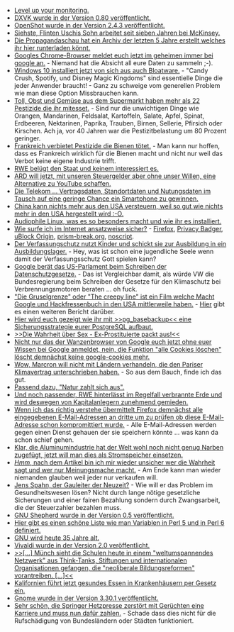 * [Level up your monitoring.](https://ftp.fau.de/cdn.media.ccc.de/events/datenspuren/2018/h264-hd/DS2018-9330-deu-Level_Up_your_Monitoring_hd.mp4)
* [DXVK wurde in der Version 0.80 veröffentlicht.](https://www.phoronix.com/scan.php?page=news_item&px=DXVK-0.80-Released)
* [OpenShot wurde in der Version 2.4.3 veröffentlicht.](https://www.pro-linux.de/news/1/26328/video-editor-openshot-243-mit-neuen-masken-und-%C3%9Cberg%C3%A4ngen.html)
* [Siehste, Flinten Uschis Sohn arbeitet seit sieben Jahren bei McKinsey.](https://blog.fefe.de/?ts=a5591dd6)
* [Die Propagandaschau hat ein Archiv der letzten 5 Jahre erstellt welches ihr hier runterladen könnt.](https://propagandaschau.wordpress.com/2018/09/23/download-5-jahre-propagandaschau-in-einem-handlichen-offline-archiv/)
* [Googles Chrome-Browser meldet euch jetzt im geheimen immer bei google an.](https://blog.fefe.de/?ts=a556c50e) - Niemand hat die Absicht all eure Daten zu sammeln ;-).
* [Windows 10 installiert jetzt von sich aus auch Bloatware.](https://blog.fefe.de/?ts=a556d7ea) - "Candy Crush, Spotify, und Disney Magic Kingdoms" sind essentielle Dinge die jeder Anwender braucht! - Ganz zu schweige vom generellen Problem wie man diese Option Missbrauchen kann.
* [Toll, Obst und Gemüse aus dem Supermarkt haben mehr als 22 Pestizide die ihr mitesset.](https://netzfrauen.org/2018/09/24/pestizide-5/) - Sind nur die unwichtigen Dinge wie Orangen, Mandarinen, Feldsalat, Kartoffeln, Salate, Apfel, Spinat, Erdbeeren, Nektarinen, Paprika, Trauben, Birnen, Sellerie, Pfirsich oder Kirschen. Ach ja, vor 40 Jahren war die Pestizitbelastung um 80 Prozent geringer.
* [Frankreich verbietet Pestizide die Bienen tötet.](https://netzfrauen.org/2018/09/24/bees/) - Man kann nur hoffen, dass es Frankreich wirklich für die Bienen macht und nicht nur weil das Verbot keine eigene Industrie trifft.
* [RWE belügt den Staat und keinem interessiert es.](http://www.sonnenseite.com/de/wirtschaft/rwes-rodungsplaene-im-hambacher-forst-nicht-zulaessig.html)
* [ARD will jetzt, mit unseren Steuergelder aber ohne unser Willen, eine Alternative zu YouTube schaffen.](https://www.neopresse.com/politik/dach/ard-will-mitmischen-alternative-zu-youtube-und-co-ist-das-noch-journalismus/)
* [Die Telekom ... Vertragsdaten, Standortdaten und Nutungsdaten im Tausch auf eine geringe Chance ein Smartphone zu gewinnen.](https://blog.fefe.de/?ts=a557c771)
* [China kann nichts mehr aus den USA versteuern, weil so gut wie nichts mehr in den USA hergestellt wird :-O.](https://blog.fefe.de/?ts=a5563536)
* [Audiophile Linux, was es so besonders macht und wie ihr es installiert.](https://opensource.com/article/18/9/audiophile-linux-distro)
* [Wie surfe ich im Internet ansatzweise sicher?](https://ftp.fau.de/cdn.media.ccc.de/events/datenspuren/2018/h264-hd/DS2018-9313-deu-Wie_surfe_ich_sicher_im_Internet_hd.mp4) - [Firefox](https://www.mozilla.org/firefox/), [Privacy Badger](https://www.eff.org/privacybadger), [uBlock Origin](https://github.com/gorhill/uBlock), [prism-break.org](https://prism-break.org/), [noscript](https://noscript.net/).
* [Der Verfassungschutz nutzt Kinder und schickt sie zur Ausbildung in ein Ausbildungslager.](https://blog.fefe.de/?ts=a554499f) - Hey, was ist schon eine jugendliche Seele wenn damit der Verfassungsschutz Gott spielen kann?
* [Google berät das US-Parlament beim Schreiben der Datenschutzgesetze.](https://blog.fefe.de/?ts=a554486d) - Das ist Vergleichbar damit, als würde VW die Bundesregierung beim Schreiben der Gesetze für den Klimaschutz bei Verbrennungsmotoren beraten ... oh fuck.
* ["Die Gruselgrenze" oder "The creepy line" ist ein Film welche Macht Google und Hackfressenbuch in den USA mittlerweile haben.](https://www.neopresse.com/gesellschaft/aufgedeckt-der-neue-dokumentarfilm-ueber-die-internet-giganten/) - [Hier](http://open-media-society.com/2018/09/17/die-subtile-macht-von-google-und-facebook/) gibt es einen weiteren Bericht darüber.
* [Hier wird euch gezeigt wie ihr mit >>pg_basebackup<< eine Sicherungsstrategie eurer PostgreSQL aufbaut.](https://www.percona.com/blog/2018/09/25/postgresql-backup-strategy-enterprise-grade-environment/)
* [>>Die Wahrheit über Sex - Ex-Prostituierte packt aus!<<](https://www.welt-im-wandel.tv/video/die-wahrheit-ueber-sex-ex-prostituierte-packt-aus/)
* [Nicht nur das der Wanzenbrowser von Google euch jetzt ohne euer Wissen bei Google anmeldet, nein, die Funktion "alle Cookies löschen" löscht demnächst keine google-cookies mehr.](https://blog.fefe.de/?ts=a5549d39)
* [Wow, Marcron will nicht mit Ländern verhandeln, die den Pariser Klimavertrag unterschrieben haben.](https://blog.fefe.de/?ts=a555e919) - So aus dem Bauch, finde ich das gut.
* [Passend dazu, "Natur zahlt sich aus".](http://www.sonnenseite.com/de/umwelt/studie-naturkapital-deutschland-naturerhalt-zahlt-sich-aus.html)
* [Und noch passender, RWE hinterlässt im Regelfall verbrannte Erde und wird deswegen von Kapitalanlegern zunehmend gemieden.](http://www.sonnenseite.com/de/wirtschaft/rwe-der-anfang-vom-ende.html)
* [Wenn ich das richtig verstehe übermittelt Firefox demnächst alle eingegebenen E-Mail-Adressen an dritte um zu prüfen ob diese E-Mail-Adresse schon kompromittiert wurde.](https://www.pro-linux.de/news/1/26340/mozilla-schaltet-firefox-monitor-frei.html) - Alle E-Mail-Adressen werden gegen einen Dienst gehauen der sie speichern könnte ... was kann da schon schief gehen.
* [Klar, die Aluminumindustrie hat der Welt wohl noch nicht genug Narben zugefügt, jetzt will man dies als Stromspeicher einsetzen.](http://www.sonnenseite.com/de/wissenschaft/aluminium-als-heizoel-ersatz.html)
* [*Hmm*, nach dem Artikel bin ich mir wieder unsicher wer die Wahrheit sagt und wer nur Meinungsmache macht.](http://www.sonnenseite.com/de/mobilitaet/reichweiten-der-stromer-werden-unterschaetzt.html) - Am Ende kann man wieder niemanden glauben weil jeder nur verkaufen will.
* [Jens Spahn, der Gauleiter der Neuzeit?](https://www.neopresse.com/politik/aufgedeckt-jens-spahn-fuer-ausbeutung/) - Wie will er das Problem im Gesundheitswesen lösen? Nicht durch lange nötige gesetzliche Sicherungen und einer fairen Bezahlung sondern durch Zwangsarbeit, die der Steuerzahler bezahlen muss.
* [GNU Shepherd wurde in der Version 0.5 veröffentlicht.](https://www.phoronix.com/scan.php?page=news_item&px=GNU-Shepherd-0.5-Released)
* [Hier gibt es einen schöne Liste wie man Variablen in Perl 5 und in Perl 6 definiert.](https://opensource.com/article/18/9/using-sigils-perl-6)
* [GNU wird heute 35 Jahre alt.](https://opensource.com/article/18/9/happy-birthday-gnu)
* [Vivaldi wurde in der Version 2.0 veröffentlicht.](https://www.pro-linux.de/news/1/26344/webbrowser-vivaldi-in-version-20-ver%C3%B6ffentlicht.html)
* [>>[...] Münch sieht die Schulen heute in einem "weltumspannendes Netzwerk" aus Think-Tanks, Stiftungen und internationalen Organisationen gefangen, die "neoliberale Bildungsreformen" vorantreiben. [...]<<](https://www.neopresse.com/gesellschaft/der-bildungsindustrielle-komplex-oder-die-oekonomisierung-der-schulen/)
* [Kalifornien führt jetzt gesundes Essen in Krankenhäusern per Gesetz ein.](https://netzfrauen.org/2018/09/27/california/)
* [Gnome wurde in der Version 3.30.1 veröffentlicht.](https://www.pro-linux.de/news/1/26345/gnome-330-aktualisiert.html)
* [Sehr schön, die Springer Hetzpresse zerstört mit Gerüchten eine Karriere und muss nun dafür zahlen.](https://blog.fefe.de/?ts=a5522187) - Schade dass dies nicht für die Rufschädigung von Bundesländern oder Städten funktioniert.
